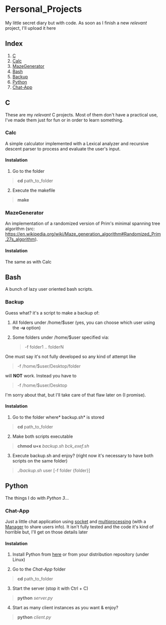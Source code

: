 # Personal_Projects
My little secret diary but with code. As soon as I finish a new *relevant* project, I'll upload it here

## Index
1. [C](https://github.com/PereBal/Personal_Projects#c)
  1. [Calc](https://github.com/PereBal/Personal_Projects#calc)
  2. [MazeGenerator](https://github.com/PereBal/Personal_Projects#mazegenerator)
2. [Bash](https://github.com/PereBal/Personal_Projects#bash)
  1. [Backup](https://github.com/PereBal/Personal_Projects#backup)
3. [Python](https://github.com/PereBal/Personal_Projects#python)
  1. [Chat-App](https://github.com/PereBal/Personal_Projects#chat-app)

## C
These are my *relevant* C projects. Most of them don't have a practical use, I've made them just for fun or in order to learn something.

### Calc
A simple calculator implemented with a Lexical analyzer and recursive descent parser to process and evaluate the user's input.

#### Instalation
1. Go to the folder

>**cd** path_to_folder

2. Execute the makefile

>**make**

### MazeGenerator
An implementation of a randomized version of Prim's minimal spanning tree algorithm (src: https://en.wikipedia.org/wiki/Maze_generation_algorithm#Randomized_Prim.27s_algorithm).

#### Instalation
The same as with Calc


## Bash
A bunch of lazy user oriented bash scripts.

### Backup
Guess what? it's a script to make a backup of:
  1. All folders under /home/$user (yes, you can choose which user using the **-u** option)
  2. Some folders under /home/$user specified via: 

     >-f folder1 .. folderN

One must say it's not fully developed so any kind of attempt like
  
  >-f /home/$user/Desktop/folder

will **NOT** work. Instead you have to

  >-f /home/$user/Desktop

I'm sorry about that, but I'll take care of that flaw later on (I promise).

#### Instalation
1. Go to the folder where* backup.sh* is stored
>**cd** path_to_folder

2. Make both scripts executable
>**chmod u+x** *backup.sh* *bck_exef.sh*

3. Execute backup.sh and enjoy? (right now it's necessary to have both scripts on the same folder)
>*./backup.sh* user \[-f folder {folder}\] 

## Python
The things I do with *Python 3*...

### Chat-App
Just a little chat application using [socket](https://docs.python.org/3/library/socket.html) and [multiprocessing](https://docs.python.org/3.3/library/multiprocessing.html) (with a [Manager](https://docs.python.org/3.3/library/multiprocessing.html#sharing-state-between-processes) to share users info). It isn't fully tested and the code it's kind of horrible but, I'll get on those details later

#### Instalation
1. Install Python from [here](https://www.python.org/downloads/) or from your distribution repository (under Linux)

2. Go to the *Chat-App* folder
>**cd** path_to_folder

3. Start the server (stop it with Ctrl + C)
>**python** *server.py*

4. Start as many client instances as you want & enjoy?
>**python** *client.py*
